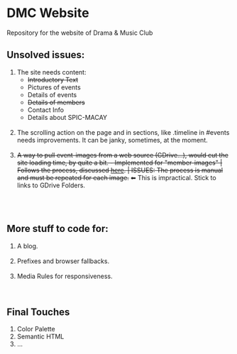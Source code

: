 # DMC Website

Repository for the website of Drama &amp; Music Club

<h2>Unsolved issues:</h2>

<ol>
  <li>
  The site needs content:
    <ul>
      <li><del>Introductory Text</del></li>
    <li>Pictures of events</li>
    <li>Details of events</li>
      <li><del>Details of members</del></li>
    <li>Contact Info</li>
    <li>Details about SPIC-MACAY</li>
    </ul>
  </li>
  <br>
  <li>
    The scrolling action on the page and in sections, like .timeline in #events needs improvements. It can be janky, sometimes, at the moment.
  </li>
  <br>
  <li>
    <del>A way to pull event-images from a web source (GDrive...), would cut the site loading time, by quite a bit. - Implemented for "member-images" | Follows the process, discussed <a href="https://productforums.google.com/forum/#!topic/drive/yU_yF9SI_z0/discussion">here</a>. | ISSUES: The process is manual and must be repeated for each image.</del> ⬅ This is impractical. Stick to links to GDrive Folders.
  </li>
  <br>
 </ol>
<br>
<h2>More stuff to code for:</h2>
<ol>
  <li>
    A blog.
  </li>
  <br>
  <li>
    Prefixes and browser fallbacks.
  </li>
  <br>
  <li>
    Media Rules for responsiveness.
  </li>
</ol>
<br>
<h2>Final Touches</h2>
<ol>
  <li>
    Color Palette
  </li>
  <li>
    Semantic HTML
  </li>
  <li>
    ...
  </li>
</ol>
